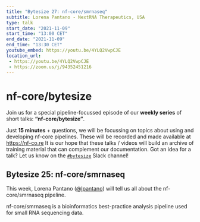 ```yaml
---
title: "Bytesize 27: nf-core/smrnaseq"
subtitle: Lorena Pantano - NextRNA Therapeutics, USA
type: talk
start_date: "2021-11-09"
start_time: "13:00 CET"
end_date: "2021-11-09"
end_time: "13:30 CET"
youtube_embed: https://youtu.be/4YLQ2VwpCJE
location_url:
 - https://youtu.be/4YLQ2VwpCJE
 - https://zoom.us/j/94352451216
---
```


# nf-core/bytesize

Join us for a special pipeline-focussed episode of our **weekly series** of short talks: **“nf-core/bytesize”**.

Just **15 minutes** + questions, we will be focussing on topics about using and developing nf-core pipelines.
These will be recorded and made available at <https://nf-co.re>
It is our hope that these talks / videos will build an archive of training material that can complement our documentation. Got an idea for a talk? Let us know on the [`#bytesize`](https://nfcore.slack.com/channels/bytesize) Slack channel!

## Bytesize 25: nf-core/smrnaseq

This week, Lorena Pantano ([@lpantano](https://github.com/lpantano/)) will tell us all about the nf-core/smrnaseq pipeline.

nf-core/smrnaseq is a bioinformatics best-practice analysis pipeline used for small RNA sequencing data.
